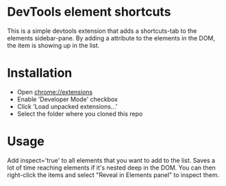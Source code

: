 DevTools element shortcuts
===

This is a simple devtools extension that adds a shortcuts-tab to the elements sidebar-pane. By adding a attribute to the elements in the DOM, the item is showing up in the list.

Installation
===

 * Open [chrome://extensions](chrome://extensions)
 * Enable 'Developer Mode' checkbox
 * Click 'Load unpacked extensions...'
 * Select the folder where you cloned this repo

Usage
===

Add inspect='true' to all elements that you want to add to the list. Saves a lot of time reaching elements if it's nested deep in the DOM. You can then right-click the items and select "Reveal in Elements panel" to inspect them.
